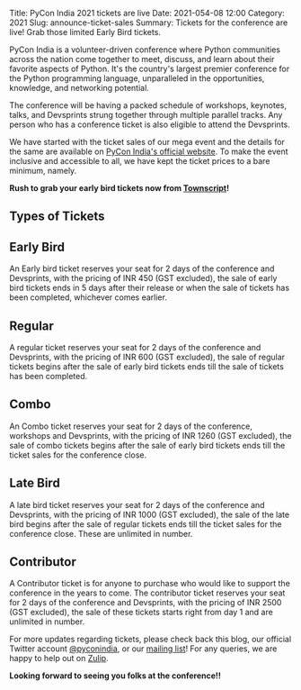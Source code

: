 Title: PyCon India 2021 tickets are live
Date: 2021-054-08 12:00
Category: 2021
Slug: announce-ticket-sales
Summary: Tickets for the conference are live! Grab those limited Early Bird tickets.

PyCon India is a volunteer-driven conference where Python communities across the nation come together to meet, discuss, and learn about their favorite aspects of Python. It's the country's largest premier conference for the Python programming language, unparalleled in the opportunities, knowledge, and networking potential.

The conference will be having a packed schedule of workshops, keynotes, talks, and Devsprints strung together through multiple parallel tracks. Any person who has a conference ticket is also eligible to attend the Devsprints.


We have started with the ticket sales of our mega event and the details for the same are available on [PyCon India's official website](https://in.pycon.org/). To make the event inclusive and accessible to all, we have kept the ticket prices to a bare minimum, namely.

**Rush to grab your early bird tickets now from [Townscript](https://www.townscript.com/v2/e/pycon-india-2021/booking/tickets)!**

## Types of Tickets

## Early Bird

An Early bird ticket reserves your seat for 2 days of the conference and Devsprints, with the pricing of INR 450 (GST excluded), the sale of early bird tickets ends in 5 days after their release or when the sale of tickets has been completed, whichever comes earlier.

## Regular

A regular ticket reserves your seat for 2 days of the conference and Devsprints, with the pricing of INR 600 (GST excluded), the sale of regular tickets begins after the sale of early bird tickets ends till the sale of tickets has been completed.

## Combo 

An Combo ticket reserves your seat for 2 days of the conference, workshops and Devsprints, with the pricing of INR 1260 (GST excluded), the sale of combo tickets begins after the sale of early bird tickets ends till the ticket sales for the conference close.

## Late Bird

A late bird ticket reserves your seat for 2 days of the conference and Devsprints, with the pricing of INR 1000 (GST excluded), the sale of the late bird begins after the sale of regular tickets ends till the ticket sales for the conference close. These are unlimited in number.

## Contributor

A Contributor ticket is for anyone to purchase who would like to support the conference in the years to come. The contributor ticket reserves your seat for 2 days of the conference and Devsprints, with the pricing of INR 2500 (GST excluded), the sale of these tickets starts right from day 1 and are unlimited in number.

For more updates regarding tickets, please check back this blog, our official Twitter account [@pyconindia](https://twitter.com/pyconindia/), or our [mailing list](https://mail.python.org/mailman/listinfo/inpycon)! For any queries, we are happy to help out on [Zulip](https://pyconindia.zulipchat.com/).

**Looking forward to seeing you folks at the conference!!**
